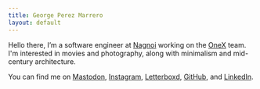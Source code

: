 ```yaml
---
title: George Perez Marrero
layout: default
---
```


Hello there, I’m a software engineer at [Nagnoi](https://nagnoi.com/) working on the [OneX](https://www.nagnoi.com/onex) team. I'm interested in movies and photography, along with minimalism and mid-century architecture.

You can find me on [Mastodon](https://c.im/@georgeperez/), [Instagram](https://instagram.com/georgeperez/), [Letterboxd](https://letterboxd.com/georgeperez/), [GitHub](https://github.com/georgeperez/), and [LinkedIn](https://www.linkedin.com/in/georgeperezmarrero/).
